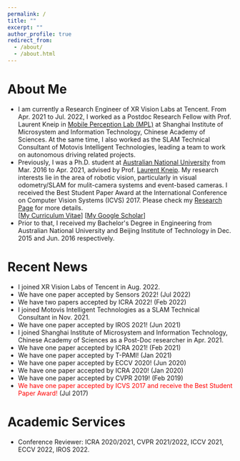 ```yaml
---
permalink: /
title: ""
excerpt: ""
author_profile: true
redirect_from: 
  - /about/
  - /about.html
---
```


# About Me
* I am currently a Research Engineer of XR Vision Labs at Tencent. From Apr. 2021 to Jul. 2022, I worked as a Postdoc Research Fellow with Prof. Laurent Kneip in [Mobile Perception Lab (MPL)](http://mpl.sist.shanghaitech.edu.cn/) at Shanghai Institute of Microsystem and Information Technology, Chinese Academy of Sciences. At the same time, I also worked as the SLAM Technical Consultant of Motovis Intelligent Technologies, leading a team to work on autonomous driving related projects.
* Previously, I was a Ph.D. student at [Australian National University](https://www.anu.edu.au/) from Mar. 2016 to Apr. 2021, advised by Prof. [Laurent Kneip](http://mpl.sist.shanghaitech.edu.cn/Director.html). My research interests lie in the area of robotic vision, particularly in visual odometry/SLAM for mulit-camera systems and event-based cameras. I received the Best Student Paper Award at the International Conference on Computer Vision Systems (ICVS) 2017. Please check my [Research Page](https://1fwang.github.io/publications/) for more details.<br>
[[My Curriculum Vitae](http://1fwang.github.io/files/Yifu_Wang_CV.pdf)] [[My Google Scholar](https://scholar.google.com/citations?user=_0BWh_8AAAAJ&hl=en)]
* Prior to that, I received my Bachelor's Degree in Engineering from Australian National University and Beijing Institute of Technology in Dec. 2015 and Jun. 2016 respectively.


# Recent News
* I joined XR Vision Labs of Tencent in Aug. 2022.
* We have one paper  accepted by Sensors 2022! (Jul 2022) 
* We have two papers accepted by ICRA 2022! (Feb 2022)
* I joined Motovis Intelligent Technologies as a SLAM Technical Consultant in Nov. 2021. 
* We have one paper  accepted by IROS 2021! (Jun 2021) 
* I joined Shanghai Institute of Microsystem and Information Technology, Chinese Academy of Sciences as a Post-Doc researcher in Apr. 2021.
* We have one paper  accepted by ICRA 2021! (Feb 2021) 
* We have one paper  accepted by T-PAMI! (Jan 2021) 
* We have one paper  accepted by ECCV 2020! (Jun 2020)
* We have one paper  accepted by ICRA 2020! (Jan 2020)
* We have one paper  accepted by CVPR 2019! (Feb 2019)
* <span style="color:red">We have one paper accepted by ICVS 2017 and receive the Best Student Paper Award!</span> (Jul 2017)

# Academic Services
* Conference Reviewer: ICRA 2020/2021, CVPR 2021/2022, ICCV 2021, ECCV 2022, IROS 2022.




